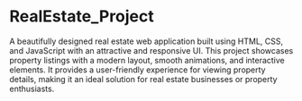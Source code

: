 # RealEstate_Project
A beautifully designed real estate web application built using HTML, CSS, and JavaScript with an attractive and responsive UI.
This project showcases property listings with a modern layout, smooth animations, and interactive elements.
It provides a user-friendly experience for viewing property details, making it an ideal solution for real estate businesses or property enthusiasts.
